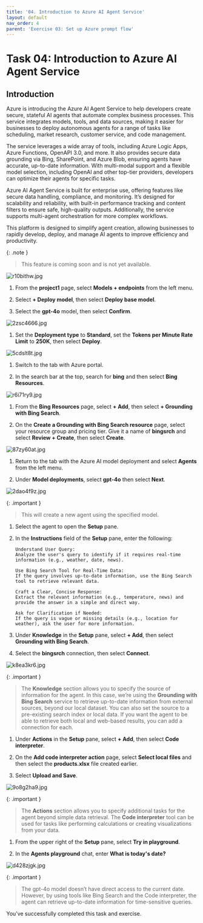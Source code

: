 ```yaml
---
title: '04. Introduction to Azure AI Agent Service'
layout: default
nav_order: 4
parent: 'Exercise 03: Set up Azure prompt flow'
---
```


# Task 04: Introduction to Azure AI Agent Service


## Introduction

Azure is introducing the Azure AI Agent Service to help developers create secure, stateful AI agents that automate complex business processes. This service integrates models, tools, and data sources, making it easier for businesses to deploy autonomous agents for a range of tasks like scheduling, market research, customer service, and code management.

The service leverages a wide array of tools, including Azure Logic Apps, Azure Functions, OpenAPI 3.0, and more. It also provides secure data grounding via Bing, SharePoint, and Azure Blob, ensuring agents have accurate, up-to-date information. With multi-modal support and a flexible model selection, including OpenAI and other top-tier providers, developers can optimize their agents for specific tasks.

Azure AI Agent Service is built for enterprise use, offering features like secure data handling, compliance, and monitoring. It’s designed for scalability and reliability, with built-in performance tracking and content filters to ensure safe, high-quality outputs. Additionally, the service supports multi-agent orchestration for more complex workflows.

This platform is designed to simplify agent creation, allowing businesses to rapidly develop, deploy, and manage AI agents to improve efficiency and productivity.


{: .note }
> This feature is coming soon and is not yet available.

![r10bithw.jpg](../media/r10bithw.jpg)

1. From the **project1** page, select **Models + endpoints** from the left menu.

1. Select **+ Deploy model**, then select **Deploy base model**.

1. Select the **gpt-4o** model, then select **Confirm**.

  ![2zsc4666.jpg](../media/2zsc4666.jpg)

1. Set the **Deployment type** to **Standard**, set the **Tokens per Minute Rate Limit** to **250K**, then select **Deploy**.

  ![5cdslt8t.jpg](../media/5cdslt8t.jpg)

1. Switch to the tab with Azure portal.

1. In the search bar at the top, search for **bing** and then select **Bing Resources**.

  ![r6i71ry9.jpg](../media/r6i71ry9.jpg)

1. From the **Bing Resources** page, select **+ Add**, then select **+ Grounding with Bing Search**.

1. On the **Create a Grounding with Bing Search resource** page, select your resource group and pricing tier. Give it a name of **bingsrch** and select **Review + Create**, then select **Create**.

  ![87zy60at.jpg](../media/87zy60at.jpg)

1. Return to the tab with the Azure AI model deployment and select **Agents** from the left menu.

1. Under **Model deployments**, select **gpt-4o** then select **Next**.

  ![2dao4f9z.jpg](../media/2dao4f9z.jpg)

  {: .important }
  > This will create a new agent using the specified model.

1. Select the agent to open the **Setup** pane.

1. In the **Instructions** field of the **Setup** pane, enter the following:

   ```
   Understand User Query:
   Analyze the user's query to identify if it requires real-time information (e.g., weather, date, news).
    
   Use Bing Search Tool for Real-Time Data:
   If the query involves up-to-date information, use the Bing Search tool to retrieve relevant data.
    
   Craft a Clear, Concise Response:
   Extract the relevant information (e.g., temperature, news) and provide the answer in a simple and direct way.
    
   Ask for Clarification if Needed:
   If the query is vague or missing details (e.g., location for weather), ask the user for more information.
   ```

1. Under **Knowledge** in the **Setup** pane, select **+ Add**, then select **Grounding with Bing Search**.

1. Select the **bingsrch** connection, then select **Connect**.

  ![k8ea3kr6.jpg](../media/k8ea3kr6.jpg)

  {: .important }
  > The **Knowledge** section allows you to specify the source of information for the agent. In this case, we’re using the **Grounding with Bing Search** service to retrieve up-to-date information from external sources, beyond our local dataset. You can also set the source to a pre-existing search index or local data. If you want the agent to be able to retrieve both local and web-based results, you can add a connection for each.

1. Under **Actions** in the **Setup** pane, select **+ Add**, then select **Code interpreter**.

1. On the **Add code interpreter action** page, select **Select local files** and then select the **products.xlsx** file created earlier.

1. Select **Upload and Save**.

  ![9o8g2ha9.jpg](../media/9o8g2ha9.jpg)

  {: .important }
  > The **Actions** section allows you to specify additional tasks for the agent beyond simple data retrieval. The **Code interpreter** tool can be used for tasks like performing calculations or creating visualizations from your data.

1. From the upper right of the **Setup** pane, select **Try in playground**.

1. In the **Agents playground** chat, enter **What is today's date?**

  ![d428zjgk.jpg](../media/d428zjgk.jpg)

  {: .important }
  > The gpt-4o model doesn’t have direct access to the current date. However, by using tools like Bing Search and the Code interpreter, the agent can retrieve up-to-date information for time-sensitive queries.

You’ve successfully completed this task and exercise.




